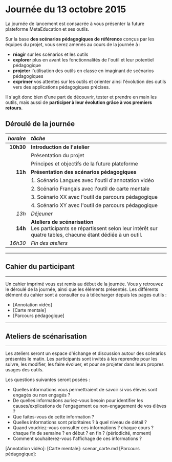 # Journée du 13 octobre 2015

La journée de lancement est consacrée à vous présenter la future plateforme MetaEducation et ses outils.

Sur la base **des scénarios pédagogiques de référence** conçus par les équipes du projet, vous serez amenés au cours de la journée à&nbsp;:

* **réagir** sur les scénarios et les outils
* **explorer** plus en avant les fonctionnalités de l'outil et leur potentiel pédagogique
* **projeter** l'utilisation des outils en classe en imaginant de scénarios pédagogiques
* **exprimer** vos attentes sur les outils et orienter ainsi l'évolution des outils vers des applications pédagogiques précises.

Il s'agit donc bien d'une part de découvrir, tester et prendre en main les outils, mais aussi de **participer à leur évolution grâce à vos premiers retours**.

## Déroulé de la journée

|*horaire*|*tâche*|
|--:|:--|
|**10h30**|**Introduction de l'atelier**|
||Présentation du projet|
||Principes et objectifs de la future plateforme|
|**11h**|**Présentation des scénarios pédagogiques**|
||1. Scénario Langues avec l'outil d'annotation vidéo|
||2. Scénario Français avec l'outil de carte mentale|
||3. Scénario XX avec l'outil de parcours pédagogique|
||4. Scénario XY avec l'outil de parcours pédagogique|
|*13h*|*Déjeuner*|
|**14h**|**Ateliers de scénarisation**<br/>Les participants se répartissent selon leur intérêt sur quatre tables, chacune étant dédiée à un outil.|
|*16h30*|*Fin des ateliers*|

------
## Cahier du participant
------

Un cahier imprimé vous est remis au début de la journée. Vous y retrouvez le déroulé de la journée, ainsi que les éléments présentés.
Les différents élément du cahier sont à consulter ou à télécharger depuis les pages outils :

* [Annotation vidéo]
* [Carte mentale]
* [Parcours pédagogique]


------
## Ateliers de scénarisation
------

Les ateliers seront un espace d'échange et discussion autour des scénarios présentés le matin. Les participants sont invités à les reprendre pour les suivre, les modifier, les faire évoluer, et pour se projeter dans leurs propres usages des outils.

Les questions suivantes seront posées :

* Quelles informations vous permettraient de savoir si vos élèves sont engagés ou non engagés ?
* De quelles informations auriez-vous besoin pour identifier les causes/explications de l'engagement ou non-engagement de vos élèves ?
* Que faites-vous de cette information ?
* Quelles informations sont prioritaires ? à quel niveau de détail ?
* Quand voudriez-vous consulter ces informations ? chaque cours ? chaque fin de semaine ? en début ? en fin ? (périodicité, moment)
* Comment souhaiterez-vous l'affichage de ces informations ?

[1]: phase1.md#Ateliers_de_sc%C3%A9narisation
[Annotation vidéo]:
[Carte mentale]: scenar_carte.md
[Parcours pédagogique]:

